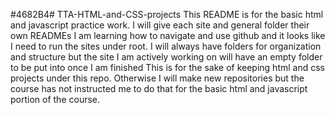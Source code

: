 #4682B4# TTA-HTML-and-CSS-projects
This README is for the basic html and javascript practice work.
I will give each site and general folder their own READMEs
I am learning how to navigate and use github and it looks like I need to run the sites under root.
I will always have folders for organization and structure but the site I am actively working on will have an empty folder to be put into once I am finished
This is for the sake of keeping html and css projects under this repo. 
Otherwise I will make new repositories but the course has not instructed me to do that for the basic html and javascript portion of the course. 
